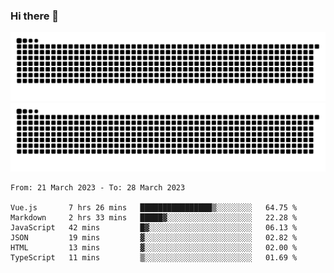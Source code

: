 ### Hi there 👋

![GitHub Snake Light](https://raw.githubusercontent.com/jichangee/jichangee/output/github-snake.svg#gh-light-mode-only)
![GitHub Snake dark](https://raw.githubusercontent.com/jichangee/jichangee/output/github-snake-dark.svg#gh-dark-mode-only)

<!--START_SECTION:waka-->

```text
From: 21 March 2023 - To: 28 March 2023

Vue.js       7 hrs 26 mins   ████████████████▒░░░░░░░░   64.75 %
Markdown     2 hrs 33 mins   █████▓░░░░░░░░░░░░░░░░░░░   22.28 %
JavaScript   42 mins         █▓░░░░░░░░░░░░░░░░░░░░░░░   06.13 %
JSON         19 mins         ▓░░░░░░░░░░░░░░░░░░░░░░░░   02.82 %
HTML         13 mins         ▓░░░░░░░░░░░░░░░░░░░░░░░░   02.00 %
TypeScript   11 mins         ▒░░░░░░░░░░░░░░░░░░░░░░░░   01.69 %
```

<!--END_SECTION:waka-->

<!--
![GitHub Snake Light](github-snake.svg#gh-light-mode-only)
![GitHub Snake dark](github-snake-dark.svg#gh-dark-mode-only)
-->

<!--
**jichangee/jichangee** is a ✨ _special_ ✨ repository because its `README.md` (this file) appears on your GitHub profile.

Here are some ideas to get you started:

- 🔭 I’m currently working on ...
- 🌱 I’m currently learning ...
- 👯 I’m looking to collaborate on ...
- 🤔 I’m looking for help with ...
- 💬 Ask me about ...
- 📫 How to reach me: ...
- 😄 Pronouns: ...
- ⚡ Fun fact: ...
-->
